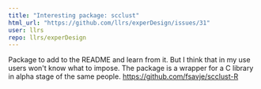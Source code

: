 ```yaml
---
title: "Interesting package: scclust"
html_url: "https://github.com/llrs/experDesign/issues/31"
user: llrs
repo: llrs/experDesign
---
```


Package to add to the README and learn from it. But I think that in my use users won't know what to impose. The package is a wrapper for a C library in alpha stage of the same people. 
https://github.com/fsavje/scclust-R